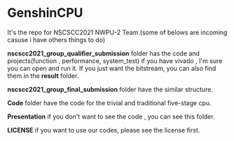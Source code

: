 # GenshinCPU
It's the repo for NSCSCC2021 NWPU-2 Team.(some of belows are incoming casuse i have others things to do)

**nscscc2021_group_qualifier_submission** folder has the code and projects(function , performance, system_test) if you have vivado , I'm sure you can open and run it. If you just want the bitstream, you can also find them in the **result** folder.

**nscscc2021_group_final_submission** folder have the similar structure.

**Code** folder have the code for the trivial and traditional five-stage cpu.

**Presentation**  if you don't want to see the code , you can see this folder.

**LICENSE** if you want to use our codes, please see the license first.
